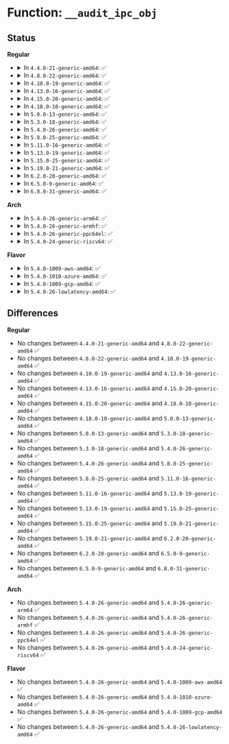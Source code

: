 # Function: <code>__audit_ipc_obj</code>

## Status
<b>Regular</b>
<ul>
<li>
<details>
<summary>In <code>4.4.0-21-generic-amd64</code>: ✅</summary>

```c
void __audit_ipc_obj(struct kern_ipc_perm * ipcp)
```

```json
{
  "name": "__audit_ipc_obj",
  "collision_type": "Unique Global",
  "inline_type": "No",
  "funcs": [
    {
      "addr": 18446744071580062096,
      "name": "__audit_ipc_obj",
      "external": true,
      "loc": "kernel/auditsc.c:2121",
      "file": "kernel/auditsc.c",
      "inline": "seen, unknown",
      "caller_inline": [],
      "caller_func": [
        "ipc/util.c:ipcperms",
        "ipc/util.c:ipcctl_pre_down_nolock",
        "ipc/shm.c:SyS_shmctl"
      ]
    }
  ],
  "symbols": [
    {
      "addr": 18446744071580062096,
      "name": "__audit_ipc_obj",
      "section": ".text",
      "bind": "STB_GLOBAL",
      "size": 90
    }
  ]
}
```
</details>
</li>
<li>
<details>
<summary>In <code>4.8.0-22-generic-amd64</code>: ✅</summary>

```c
void __audit_ipc_obj(struct kern_ipc_perm * ipcp)
```

```json
{
  "name": "__audit_ipc_obj",
  "collision_type": "Unique Global",
  "inline_type": "No",
  "funcs": [
    {
      "addr": 18446744071580095312,
      "name": "__audit_ipc_obj",
      "external": true,
      "loc": "kernel/auditsc.c:2125",
      "file": "kernel/auditsc.c",
      "inline": "seen, unknown",
      "caller_inline": [],
      "caller_func": [
        "ipc/util.c:ipcctl_pre_down_nolock",
        "ipc/util.c:ipcperms",
        "ipc/shm.c:SyS_shmctl"
      ]
    }
  ],
  "symbols": [
    {
      "addr": 18446744071580095312,
      "name": "__audit_ipc_obj",
      "section": ".text",
      "bind": "STB_GLOBAL",
      "size": 90
    }
  ]
}
```
</details>
</li>
<li>
<details>
<summary>In <code>4.10.0-19-generic-amd64</code>: ✅</summary>

```c
void __audit_ipc_obj(struct kern_ipc_perm * ipcp)
```

```json
{
  "name": "__audit_ipc_obj",
  "collision_type": "Unique Global",
  "inline_type": "No",
  "funcs": [
    {
      "addr": 18446744071580135632,
      "name": "__audit_ipc_obj",
      "external": true,
      "loc": "kernel/auditsc.c:2133",
      "file": "kernel/auditsc.c",
      "inline": "seen, unknown",
      "caller_inline": [],
      "caller_func": [
        "ipc/util.c:ipcctl_pre_down_nolock",
        "ipc/util.c:ipcperms",
        "ipc/shm.c:SyS_shmctl"
      ]
    }
  ],
  "symbols": [
    {
      "addr": 18446744071580135632,
      "name": "__audit_ipc_obj",
      "section": ".text",
      "bind": "STB_GLOBAL",
      "size": 90
    }
  ]
}
```
</details>
</li>
<li>
<details>
<summary>In <code>4.13.0-16-generic-amd64</code>: ✅</summary>

```c
void __audit_ipc_obj(struct kern_ipc_perm * ipcp)
```

```json
{
  "name": "__audit_ipc_obj",
  "collision_type": "Unique Global",
  "inline_type": "No",
  "funcs": [
    {
      "addr": 18446744071580141296,
      "name": "__audit_ipc_obj",
      "external": true,
      "loc": "kernel/auditsc.c:2142",
      "file": "kernel/auditsc.c",
      "inline": "seen, unknown",
      "caller_inline": [],
      "caller_func": [
        "ipc/util.c:ipcctl_pre_down_nolock",
        "ipc/util.c:ipcperms",
        "ipc/shm.c:SyS_shmctl"
      ]
    }
  ],
  "symbols": [
    {
      "addr": 18446744071580141296,
      "name": "__audit_ipc_obj",
      "section": ".text",
      "bind": "STB_GLOBAL",
      "size": 90
    }
  ]
}
```
</details>
</li>
<li>
<details>
<summary>In <code>4.15.0-20-generic-amd64</code>: ✅</summary>

```c
void __audit_ipc_obj(struct kern_ipc_perm * ipcp)
```

```json
{
  "name": "__audit_ipc_obj",
  "collision_type": "Unique Global",
  "inline_type": "No",
  "funcs": [
    {
      "addr": 18446744071580193904,
      "name": "__audit_ipc_obj",
      "external": true,
      "loc": "kernel/auditsc.c:2165",
      "file": "kernel/auditsc.c",
      "inline": "seen, unknown",
      "caller_inline": [],
      "caller_func": [
        "ipc/util.c:ipcctl_pre_down_nolock",
        "ipc/util.c:ipcperms",
        "ipc/shm.c:shmctl_do_lock"
      ]
    }
  ],
  "symbols": [
    {
      "addr": 18446744071580193904,
      "name": "__audit_ipc_obj",
      "section": ".text",
      "bind": "STB_GLOBAL",
      "size": 90
    }
  ]
}
```
</details>
</li>
<li>
<details>
<summary>In <code>4.18.0-10-generic-amd64</code>: ✅</summary>

```c
void __audit_ipc_obj(struct kern_ipc_perm * ipcp)
```

```json
{
  "name": "__audit_ipc_obj",
  "collision_type": "Unique Global",
  "inline_type": "No",
  "funcs": [
    {
      "addr": 18446744071580253664,
      "name": "__audit_ipc_obj",
      "external": true,
      "loc": "kernel/auditsc.c:2172",
      "file": "kernel/auditsc.c",
      "inline": "seen, unknown",
      "caller_inline": [],
      "caller_func": [
        "ipc/util.c:ipcctl_pre_down_nolock",
        "ipc/util.c:ipcperms",
        "ipc/msg.c:msgctl_stat",
        "ipc/sem.c:semctl_stat",
        "ipc/shm.c:shmctl_do_lock",
        "ipc/shm.c:shmctl_stat"
      ]
    }
  ],
  "symbols": [
    {
      "addr": 18446744071580253664,
      "name": "__audit_ipc_obj",
      "section": ".text",
      "bind": "STB_GLOBAL",
      "size": 90
    }
  ]
}
```
</details>
</li>
<li>
<details>
<summary>In <code>5.0.0-13-generic-amd64</code>: ✅</summary>

```c
void __audit_ipc_obj(struct kern_ipc_perm * ipcp)
```

```json
{
  "name": "__audit_ipc_obj",
  "collision_type": "Unique Global",
  "inline_type": "No",
  "funcs": [
    {
      "addr": 18446744071580306912,
      "name": "__audit_ipc_obj",
      "external": true,
      "loc": "kernel/auditsc.c:2157",
      "file": "kernel/auditsc.c",
      "inline": "seen, unknown",
      "caller_inline": [],
      "caller_func": [
        "ipc/util.c:ipcctl_obtain_check",
        "ipc/util.c:ipcperms",
        "ipc/msg.c:msgctl_stat",
        "ipc/sem.c:semctl_stat",
        "ipc/shm.c:shmctl_do_lock",
        "ipc/shm.c:shmctl_stat"
      ]
    }
  ],
  "symbols": [
    {
      "addr": 18446744071580306912,
      "name": "__audit_ipc_obj",
      "section": ".text",
      "bind": "STB_GLOBAL",
      "size": 90
    }
  ]
}
```
</details>
</li>
<li>
<details>
<summary>In <code>5.3.0-18-generic-amd64</code>: ✅</summary>

```c
void __audit_ipc_obj(struct kern_ipc_perm * ipcp)
```

```json
{
  "name": "__audit_ipc_obj",
  "collision_type": "Unique Global",
  "inline_type": "No",
  "funcs": [
    {
      "addr": 18446744071580358896,
      "name": "__audit_ipc_obj",
      "external": true,
      "loc": "kernel/auditsc.c:2273",
      "file": "kernel/auditsc.c",
      "inline": "seen, unknown",
      "caller_inline": [],
      "caller_func": [
        "ipc/util.c:ipcctl_obtain_check",
        "ipc/util.c:ipcperms",
        "ipc/msg.c:msgctl_stat",
        "ipc/sem.c:semctl_stat",
        "ipc/shm.c:shmctl_do_lock",
        "ipc/shm.c:shmctl_stat"
      ]
    }
  ],
  "symbols": [
    {
      "addr": 18446744071580358896,
      "name": "__audit_ipc_obj",
      "section": ".text",
      "bind": "STB_GLOBAL",
      "size": 90
    }
  ]
}
```
</details>
</li>
<li>
<details>
<summary>In <code>5.4.0-26-generic-amd64</code>: ✅</summary>

```c
void __audit_ipc_obj(struct kern_ipc_perm * ipcp)
```

```json
{
  "name": "__audit_ipc_obj",
  "collision_type": "Unique Global",
  "inline_type": "No",
  "funcs": [
    {
      "addr": 18446744071580407664,
      "name": "__audit_ipc_obj",
      "external": true,
      "loc": "kernel/auditsc.c:2273",
      "file": "kernel/auditsc.c",
      "inline": "seen, unknown",
      "caller_inline": [],
      "caller_func": [
        "ipc/util.c:ipcctl_obtain_check",
        "ipc/util.c:ipcperms",
        "ipc/msg.c:msgctl_stat",
        "ipc/sem.c:semctl_stat",
        "ipc/shm.c:shmctl_do_lock",
        "ipc/shm.c:shmctl_stat"
      ]
    }
  ],
  "symbols": [
    {
      "addr": 18446744071580407664,
      "name": "__audit_ipc_obj",
      "section": ".text",
      "bind": "STB_GLOBAL",
      "size": 90
    }
  ]
}
```
</details>
</li>
<li>
<details>
<summary>In <code>5.8.0-25-generic-amd64</code>: ✅</summary>

```c
void __audit_ipc_obj(struct kern_ipc_perm * ipcp)
```

```json
{
  "name": "__audit_ipc_obj",
  "collision_type": "Unique Global",
  "inline_type": "No",
  "funcs": [
    {
      "addr": 18446744071580486192,
      "name": "__audit_ipc_obj",
      "external": true,
      "loc": "kernel/auditsc.c:2325",
      "file": "kernel/auditsc.c",
      "inline": "seen, unknown",
      "caller_inline": [],
      "caller_func": [
        "ipc/util.c:ipcctl_obtain_check",
        "ipc/util.c:ipcperms",
        "ipc/msg.c:msgctl_stat",
        "ipc/sem.c:semctl_stat",
        "ipc/shm.c:shmctl_do_lock",
        "ipc/shm.c:shmctl_stat"
      ]
    }
  ],
  "symbols": [
    {
      "addr": 18446744071580486192,
      "name": "__audit_ipc_obj",
      "section": ".text",
      "bind": "STB_GLOBAL",
      "size": 93
    }
  ]
}
```
</details>
</li>
<li>
<details>
<summary>In <code>5.11.0-16-generic-amd64</code>: ✅</summary>

```c
void __audit_ipc_obj(struct kern_ipc_perm * ipcp)
```

```json
{
  "name": "__audit_ipc_obj",
  "collision_type": "Unique Global",
  "inline_type": "No",
  "funcs": [
    {
      "addr": 18446744071580474448,
      "name": "__audit_ipc_obj",
      "external": true,
      "loc": "kernel/auditsc.c:2342",
      "file": "kernel/auditsc.c",
      "inline": "seen, unknown",
      "caller_inline": [],
      "caller_func": [
        "ipc/util.c:ipcctl_obtain_check",
        "ipc/util.c:ipcperms",
        "ipc/msg.c:msgctl_stat",
        "ipc/sem.c:semctl_stat",
        "ipc/shm.c:shmctl_do_lock",
        "ipc/shm.c:shmctl_stat"
      ]
    }
  ],
  "symbols": [
    {
      "addr": 18446744071580474448,
      "name": "__audit_ipc_obj",
      "section": ".text",
      "bind": "STB_GLOBAL",
      "size": 93
    }
  ]
}
```
</details>
</li>
<li>
<details>
<summary>In <code>5.13.0-19-generic-amd64</code>: ✅</summary>

```c
void __audit_ipc_obj(struct kern_ipc_perm * ipcp)
```

```json
{
  "name": "__audit_ipc_obj",
  "collision_type": "Unique Global",
  "inline_type": "No",
  "funcs": [
    {
      "addr": 18446744071580478400,
      "name": "__audit_ipc_obj",
      "external": true,
      "loc": "kernel/auditsc.c:2339",
      "file": "kernel/auditsc.c",
      "inline": "seen, unknown",
      "caller_inline": [],
      "caller_func": [
        "ipc/util.c:ipcctl_obtain_check",
        "ipc/util.c:ipcperms",
        "ipc/msg.c:msgctl_stat",
        "ipc/sem.c:semctl_stat",
        "ipc/shm.c:shmctl_do_lock",
        "ipc/shm.c:shmctl_stat"
      ]
    }
  ],
  "symbols": [
    {
      "addr": 18446744071580478400,
      "name": "__audit_ipc_obj",
      "section": ".text",
      "bind": "STB_GLOBAL",
      "size": 93
    }
  ]
}
```
</details>
</li>
<li>
<details>
<summary>In <code>5.15.0-25-generic-amd64</code>: ✅</summary>

```c
void __audit_ipc_obj(struct kern_ipc_perm * ipcp)
```

```json
{
  "name": "__audit_ipc_obj",
  "collision_type": "Unique Global",
  "inline_type": "No",
  "funcs": [
    {
      "addr": 18446744071580645840,
      "name": "__audit_ipc_obj",
      "external": true,
      "loc": "kernel/auditsc.c:2353",
      "file": "kernel/auditsc.c",
      "inline": "seen, unknown",
      "caller_inline": [],
      "caller_func": [
        "ipc/util.c:ipcctl_obtain_check",
        "ipc/util.c:ipcperms",
        "ipc/msg.c:msgctl_stat",
        "ipc/sem.c:semctl_stat",
        "ipc/shm.c:shmctl_do_lock",
        "ipc/shm.c:shmctl_stat"
      ]
    }
  ],
  "symbols": [
    {
      "addr": 18446744071580645840,
      "name": "__audit_ipc_obj",
      "section": ".text",
      "bind": "STB_GLOBAL",
      "size": 93
    }
  ]
}
```
</details>
</li>
<li>
<details>
<summary>In <code>5.19.0-21-generic-amd64</code>: ✅</summary>

```c
void __audit_ipc_obj(struct kern_ipc_perm * ipcp)
```

```json
{
  "name": "__audit_ipc_obj",
  "collision_type": "Unique Global",
  "inline_type": "No",
  "funcs": [
    {
      "addr": 18446744071580854192,
      "name": "__audit_ipc_obj",
      "external": true,
      "loc": "kernel/auditsc.c:2619",
      "file": "kernel/auditsc.c",
      "inline": "seen, unknown",
      "caller_inline": [],
      "caller_func": [
        "ipc/util.c:ipcctl_obtain_check",
        "ipc/util.c:ipcperms",
        "ipc/msg.c:msgctl_stat",
        "ipc/sem.c:semctl_stat",
        "ipc/shm.c:shmctl_do_lock",
        "ipc/shm.c:shmctl_stat"
      ]
    }
  ],
  "symbols": [
    {
      "addr": 18446744071580854192,
      "name": "__audit_ipc_obj",
      "section": ".text",
      "bind": "STB_GLOBAL",
      "size": 194
    }
  ]
}
```
</details>
</li>
<li>
<details>
<summary>In <code>6.2.0-20-generic-amd64</code>: ✅</summary>

```c
void __audit_ipc_obj(struct kern_ipc_perm * ipcp)
```

```json
{
  "name": "__audit_ipc_obj",
  "collision_type": "Unique Global",
  "inline_type": "No",
  "funcs": [
    {
      "addr": 18446744071581141568,
      "name": "__audit_ipc_obj",
      "external": true,
      "loc": "kernel/auditsc.c:2597",
      "file": "kernel/auditsc.c",
      "inline": "seen, unknown",
      "caller_inline": [],
      "caller_func": [
        "ipc/util.c:ipcctl_obtain_check",
        "ipc/util.c:ipcperms",
        "ipc/msg.c:msgctl_stat",
        "ipc/sem.c:semctl_stat",
        "ipc/shm.c:shmctl_do_lock",
        "ipc/shm.c:shmctl_stat"
      ]
    }
  ],
  "symbols": [
    {
      "addr": 18446744071581141568,
      "name": "__audit_ipc_obj",
      "section": ".text",
      "bind": "STB_GLOBAL",
      "size": 194
    }
  ]
}
```
</details>
</li>
<li>
<details>
<summary>In <code>6.5.0-9-generic-amd64</code>: ✅</summary>

```c
void __audit_ipc_obj(struct kern_ipc_perm * ipcp)
```

```json
{
  "name": "__audit_ipc_obj",
  "collision_type": "Unique Global",
  "inline_type": "No",
  "funcs": [
    {
      "addr": 18446744071581234608,
      "name": "__audit_ipc_obj",
      "external": true,
      "loc": "kernel/auditsc.c:2596",
      "file": "kernel/auditsc.c",
      "inline": "seen, unknown",
      "caller_inline": [],
      "caller_func": [
        "ipc/util.c:ipcctl_obtain_check",
        "ipc/util.c:ipcperms",
        "ipc/msg.c:msgctl_stat",
        "ipc/sem.c:semctl_stat",
        "ipc/shm.c:shmctl_do_lock",
        "ipc/shm.c:shmctl_stat"
      ]
    }
  ],
  "symbols": [
    {
      "addr": 18446744071581234608,
      "name": "__audit_ipc_obj",
      "section": ".text",
      "bind": "STB_GLOBAL",
      "size": 256
    }
  ]
}
```
</details>
</li>
<li>
<details>
<summary>In <code>6.8.0-31-generic-amd64</code>: ✅</summary>

```c
void __audit_ipc_obj(struct kern_ipc_perm * ipcp)
```

```json
{
  "name": "__audit_ipc_obj",
  "collision_type": "Unique Global",
  "inline_type": "No",
  "funcs": [
    {
      "addr": 18446744071581340704,
      "name": "__audit_ipc_obj",
      "external": true,
      "loc": "kernel/auditsc.c:2591",
      "file": "kernel/auditsc.c",
      "inline": "seen, unknown",
      "caller_inline": [],
      "caller_func": [
        "ipc/util.c:ipcctl_obtain_check",
        "ipc/util.c:ipcperms",
        "ipc/msg.c:msgctl_stat",
        "ipc/sem.c:semctl_stat",
        "ipc/shm.c:shmctl_do_lock",
        "ipc/shm.c:shmctl_stat"
      ]
    }
  ],
  "symbols": [
    {
      "addr": 18446744071581340704,
      "name": "__audit_ipc_obj",
      "section": ".text",
      "bind": "STB_GLOBAL",
      "size": 103
    }
  ]
}
```
</details>
</li>
</ul>
<b>Arch</b>
<ul>
<li>
<details>
<summary>In <code>5.4.0-26-generic-arm64</code>: ✅</summary>

```c
void __audit_ipc_obj(struct kern_ipc_perm * ipcp)
```

```json
{
  "name": "__audit_ipc_obj",
  "collision_type": "Unique Global",
  "inline_type": "No",
  "funcs": [
    {
      "addr": 18446603336491673144,
      "name": "__audit_ipc_obj",
      "external": true,
      "loc": "kernel/auditsc.c:2273",
      "file": "kernel/auditsc.c",
      "inline": "seen, unknown",
      "caller_inline": [],
      "caller_func": [
        "ipc/util.c:ipcctl_obtain_check",
        "ipc/util.c:ipcperms",
        "ipc/msg.c:msgctl_stat",
        "ipc/sem.c:semctl_stat",
        "ipc/shm.c:shmctl_do_lock",
        "ipc/shm.c:shmctl_stat"
      ]
    }
  ],
  "symbols": [
    {
      "addr": 18446603336491673144,
      "name": "__audit_ipc_obj",
      "section": ".text",
      "bind": "STB_GLOBAL",
      "size": 92
    }
  ]
}
```
</details>
</li>
<li>
<details>
<summary>In <code>5.4.0-26-generic-armhf</code>: ✅</summary>

```c
void __audit_ipc_obj(struct kern_ipc_perm * ipcp)
```

```json
{
  "name": "__audit_ipc_obj",
  "collision_type": "Unique Global",
  "inline_type": "No",
  "funcs": [
    {
      "addr": 3225627440,
      "name": "__audit_ipc_obj",
      "external": true,
      "loc": "kernel/auditsc.c:2273",
      "file": "kernel/auditsc.c",
      "inline": "seen, unknown",
      "caller_inline": [],
      "caller_func": [
        "ipc/util.c:ipcctl_obtain_check",
        "ipc/util.c:ipcperms",
        "ipc/msg.c:ksys_msgctl",
        "ipc/sem.c:ksys_semctl",
        "ipc/shm.c:ksys_shmctl",
        "ipc/shm.c:ksys_shmctl"
      ]
    }
  ],
  "symbols": [
    {
      "addr": 3225627440,
      "name": "__audit_ipc_obj",
      "section": ".text",
      "bind": "STB_GLOBAL",
      "size": 96
    }
  ]
}
```
</details>
</li>
<li>
<details>
<summary>In <code>5.4.0-26-generic-ppc64el</code>: ✅</summary>

```c
void __audit_ipc_obj(struct kern_ipc_perm * ipcp)
```

```json
{
  "name": "__audit_ipc_obj",
  "collision_type": "Unique Global",
  "inline_type": "No",
  "funcs": [
    {
      "addr": 13835058055284682304,
      "name": "__audit_ipc_obj",
      "external": true,
      "loc": "kernel/auditsc.c:2273",
      "file": "kernel/auditsc.c",
      "inline": "seen, unknown",
      "caller_inline": [],
      "caller_func": [
        "ipc/util.c:ipcctl_obtain_check",
        "ipc/util.c:ipcperms",
        "ipc/msg.c:msgctl_stat",
        "ipc/sem.c:semctl_stat",
        "ipc/shm.c:shmctl_do_lock",
        "ipc/shm.c:shmctl_stat"
      ]
    }
  ],
  "symbols": [
    {
      "addr": 13835058055284682304,
      "name": "__audit_ipc_obj",
      "section": ".text",
      "bind": "STB_GLOBAL",
      "size": 112
    }
  ]
}
```
</details>
</li>
<li>
<details>
<summary>In <code>5.4.0-24-generic-riscv64</code>: ✅</summary>

```c
void __audit_ipc_obj(struct kern_ipc_perm * ipcp)
```

```json
{
  "name": "__audit_ipc_obj",
  "collision_type": "Unique Global",
  "inline_type": "No",
  "funcs": [
    {
      "addr": 18446743936272063702,
      "name": "__audit_ipc_obj",
      "external": true,
      "loc": "kernel/auditsc.c:2273",
      "file": "kernel/auditsc.c",
      "inline": "seen, unknown",
      "caller_inline": [],
      "caller_func": [
        "ipc/util.c:ipcctl_obtain_check",
        "ipc/util.c:ipcperms",
        "ipc/sem.c:__se_sys_semctl"
      ]
    }
  ],
  "symbols": [
    {
      "addr": 18446743936272063702,
      "name": "__audit_ipc_obj",
      "section": ".text",
      "bind": "STB_GLOBAL",
      "size": 90
    }
  ]
}
```
</details>
</li>
</ul>
<b>Flavor</b>
<ul>
<li>
<details>
<summary>In <code>5.4.0-1009-aws-amd64</code>: ✅</summary>

```c
void __audit_ipc_obj(struct kern_ipc_perm * ipcp)
```

```json
{
  "name": "__audit_ipc_obj",
  "collision_type": "Unique Global",
  "inline_type": "No",
  "funcs": [
    {
      "addr": 18446744071580376464,
      "name": "__audit_ipc_obj",
      "external": true,
      "loc": "kernel/auditsc.c:2273",
      "file": "kernel/auditsc.c",
      "inline": "seen, unknown",
      "caller_inline": [],
      "caller_func": [
        "ipc/util.c:ipcctl_obtain_check",
        "ipc/util.c:ipcperms",
        "ipc/msg.c:msgctl_stat",
        "ipc/sem.c:semctl_stat",
        "ipc/shm.c:shmctl_do_lock",
        "ipc/shm.c:shmctl_stat"
      ]
    }
  ],
  "symbols": [
    {
      "addr": 18446744071580376464,
      "name": "__audit_ipc_obj",
      "section": ".text",
      "bind": "STB_GLOBAL",
      "size": 90
    }
  ]
}
```
</details>
</li>
<li>
<details>
<summary>In <code>5.4.0-1010-azure-amd64</code>: ✅</summary>

```c
void __audit_ipc_obj(struct kern_ipc_perm * ipcp)
```

```json
{
  "name": "__audit_ipc_obj",
  "collision_type": "Unique Global",
  "inline_type": "No",
  "funcs": [
    {
      "addr": 18446744071580323632,
      "name": "__audit_ipc_obj",
      "external": true,
      "loc": "kernel/auditsc.c:2273",
      "file": "kernel/auditsc.c",
      "inline": "seen, unknown",
      "caller_inline": [],
      "caller_func": [
        "ipc/util.c:ipcctl_obtain_check",
        "ipc/util.c:ipcperms",
        "ipc/msg.c:msgctl_stat",
        "ipc/sem.c:semctl_stat",
        "ipc/shm.c:shmctl_do_lock",
        "ipc/shm.c:shmctl_stat"
      ]
    }
  ],
  "symbols": [
    {
      "addr": 18446744071580323632,
      "name": "__audit_ipc_obj",
      "section": ".text",
      "bind": "STB_GLOBAL",
      "size": 90
    }
  ]
}
```
</details>
</li>
<li>
<details>
<summary>In <code>5.4.0-1009-gcp-amd64</code>: ✅</summary>

```c
void __audit_ipc_obj(struct kern_ipc_perm * ipcp)
```

```json
{
  "name": "__audit_ipc_obj",
  "collision_type": "Unique Global",
  "inline_type": "No",
  "funcs": [
    {
      "addr": 18446744071580367712,
      "name": "__audit_ipc_obj",
      "external": true,
      "loc": "kernel/auditsc.c:2273",
      "file": "kernel/auditsc.c",
      "inline": "seen, unknown",
      "caller_inline": [],
      "caller_func": [
        "ipc/util.c:ipcctl_obtain_check",
        "ipc/util.c:ipcperms",
        "ipc/msg.c:msgctl_stat",
        "ipc/sem.c:semctl_stat",
        "ipc/shm.c:shmctl_do_lock",
        "ipc/shm.c:shmctl_stat"
      ]
    }
  ],
  "symbols": [
    {
      "addr": 18446744071580367712,
      "name": "__audit_ipc_obj",
      "section": ".text",
      "bind": "STB_GLOBAL",
      "size": 90
    }
  ]
}
```
</details>
</li>
<li>
<details>
<summary>In <code>5.4.0-26-lowlatency-amd64</code>: ✅</summary>

```c
void __audit_ipc_obj(struct kern_ipc_perm * ipcp)
```

```json
{
  "name": "__audit_ipc_obj",
  "collision_type": "Unique Global",
  "inline_type": "No",
  "funcs": [
    {
      "addr": 18446744071580423200,
      "name": "__audit_ipc_obj",
      "external": true,
      "loc": "kernel/auditsc.c:2273",
      "file": "kernel/auditsc.c",
      "inline": "seen, unknown",
      "caller_inline": [],
      "caller_func": [
        "ipc/util.c:ipcctl_obtain_check",
        "ipc/util.c:ipcperms",
        "ipc/msg.c:msgctl_stat",
        "ipc/sem.c:semctl_stat",
        "ipc/shm.c:shmctl_do_lock",
        "ipc/shm.c:shmctl_stat"
      ]
    }
  ],
  "symbols": [
    {
      "addr": 18446744071580423200,
      "name": "__audit_ipc_obj",
      "section": ".text",
      "bind": "STB_GLOBAL",
      "size": 90
    }
  ]
}
```
</details>
</li>
</ul>

## Differences
<b>Regular</b>
<ul>
<li>
No changes between <code>4.4.0-21-generic-amd64</code> and <code>4.8.0-22-generic-amd64</code> ✅
</li>
<li>
No changes between <code>4.8.0-22-generic-amd64</code> and <code>4.10.0-19-generic-amd64</code> ✅
</li>
<li>
No changes between <code>4.10.0-19-generic-amd64</code> and <code>4.13.0-16-generic-amd64</code> ✅
</li>
<li>
No changes between <code>4.13.0-16-generic-amd64</code> and <code>4.15.0-20-generic-amd64</code> ✅
</li>
<li>
No changes between <code>4.15.0-20-generic-amd64</code> and <code>4.18.0-10-generic-amd64</code> ✅
</li>
<li>
No changes between <code>4.18.0-10-generic-amd64</code> and <code>5.0.0-13-generic-amd64</code> ✅
</li>
<li>
No changes between <code>5.0.0-13-generic-amd64</code> and <code>5.3.0-18-generic-amd64</code> ✅
</li>
<li>
No changes between <code>5.3.0-18-generic-amd64</code> and <code>5.4.0-26-generic-amd64</code> ✅
</li>
<li>
No changes between <code>5.4.0-26-generic-amd64</code> and <code>5.8.0-25-generic-amd64</code> ✅
</li>
<li>
No changes between <code>5.8.0-25-generic-amd64</code> and <code>5.11.0-16-generic-amd64</code> ✅
</li>
<li>
No changes between <code>5.11.0-16-generic-amd64</code> and <code>5.13.0-19-generic-amd64</code> ✅
</li>
<li>
No changes between <code>5.13.0-19-generic-amd64</code> and <code>5.15.0-25-generic-amd64</code> ✅
</li>
<li>
No changes between <code>5.15.0-25-generic-amd64</code> and <code>5.19.0-21-generic-amd64</code> ✅
</li>
<li>
No changes between <code>5.19.0-21-generic-amd64</code> and <code>6.2.0-20-generic-amd64</code> ✅
</li>
<li>
No changes between <code>6.2.0-20-generic-amd64</code> and <code>6.5.0-9-generic-amd64</code> ✅
</li>
<li>
No changes between <code>6.5.0-9-generic-amd64</code> and <code>6.8.0-31-generic-amd64</code> ✅
</li>
</ul>
<b>Arch</b>
<ul>
<li>
No changes between <code>5.4.0-26-generic-amd64</code> and <code>5.4.0-26-generic-arm64</code> ✅
</li>
<li>
No changes between <code>5.4.0-26-generic-amd64</code> and <code>5.4.0-26-generic-armhf</code> ✅
</li>
<li>
No changes between <code>5.4.0-26-generic-amd64</code> and <code>5.4.0-26-generic-ppc64el</code> ✅
</li>
<li>
No changes between <code>5.4.0-26-generic-amd64</code> and <code>5.4.0-24-generic-riscv64</code> ✅
</li>
</ul>
<b>Flavor</b>
<ul>
<li>
No changes between <code>5.4.0-26-generic-amd64</code> and <code>5.4.0-1009-aws-amd64</code> ✅
</li>
<li>
No changes between <code>5.4.0-26-generic-amd64</code> and <code>5.4.0-1010-azure-amd64</code> ✅
</li>
<li>
No changes between <code>5.4.0-26-generic-amd64</code> and <code>5.4.0-1009-gcp-amd64</code> ✅
</li>
<li>
No changes between <code>5.4.0-26-generic-amd64</code> and <code>5.4.0-26-lowlatency-amd64</code> ✅
</li>
</ul>
